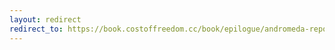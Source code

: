 ```yaml
---
layout: redirect
redirect_to: https://book.costoffreedom.cc/book/epilogue/andromeda-report-gliese-832-c-expedition.html
---
```

